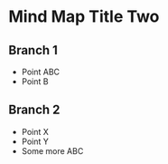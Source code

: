 # Mind Map Title Two

## Branch 1
- Point ABC
- Point B

## Branch 2
- Point X
- Point Y
- Some more ABC
